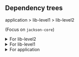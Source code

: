 ## Dependency trees

application > lib-level1 > lib-level2

(Focus on `jackson-core`)


<details>
<summary>For lib-level2</summary>

`jackson-core` is in `compile` scope.

```
[INFO] org.example:lib-level2:jar:1.0-SNAPSHOT
[INFO] \- com.fasterxml.jackson.core:jackson-databind:jar:2.15.2:compile
[INFO]    +- com.fasterxml.jackson.core:jackson-annotations:jar:2.15.2:compile
[INFO]    \- com.fasterxml.jackson.core:jackson-core:jar:2.15.2:compile
```

</details>

<details>
<summary>For lib-level1</summary>

`jackson-core` is in `test` scope.

```
[INFO] org.example:lib-level1:jar:1.0-SNAPSHOT
[INFO] +- org.example:lib-level2:jar:1.0-SNAPSHOT:compile
[INFO] |  \- com.fasterxml.jackson.core:jackson-databind:jar:2.15.2:compile
[INFO] |     \- com.fasterxml.jackson.core:jackson-annotations:jar:2.15.2:compile
[INFO] +- junit:junit:jar:4.13.1:test
[INFO] |  \- org.hamcrest:hamcrest-core:jar:1.3:test
[INFO] \- com.fasterxml.jackson.core:jackson-core:jar:2.15.2:test
```

</details>

<details>

<summary>For application</summary>

`jackson-core` is in `compile` scope.

```
[INFO] org.example:application:jar:1.0-SNAPSHOT
[INFO] \- org.example:lib-level1:jar:1.0-SNAPSHOT:compile
[INFO]    \- org.example:lib-level2:jar:1.0-SNAPSHOT:compile
[INFO]       \- com.fasterxml.jackson.core:jackson-databind:jar:2.15.2:compile
[INFO]          +- com.fasterxml.jackson.core:jackson-annotations:jar:2.15.2:compile
[INFO]          \- com.fasterxml.jackson.core:jackson-core:jar:2.15.2:compile
```

</details>